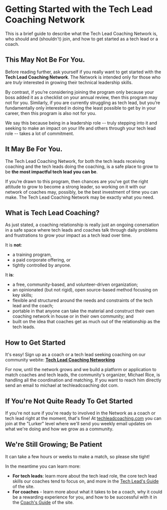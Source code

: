 # Getting Started with the Tech Lead Coaching Network

This is a brief guide to describe what the Tech Lead Coaching Network is, who should and (shouldn't) join, and how to get started as a tech lead or a coach.

## This May Not Be For You.

Before reading further, ask yourself if you really want to get started with the **Tech Lead Coaching Network**. The Network is intended only for those who are *truly* interested in growing their technical leadership skills.

By contrast, if you’re considering joining the program only because your boss added it as a checklist on your annual review, then this program may not for you. Similarly, if you are currently struggling as tech lead, but you’re fundamentally only interested in doing the least possible to get by in your career, then this program is also not for you.

We say this because being in a leadership role -- truly stepping into it and seeking to make an impact on your life and others through your tech lead role -- takes a lot of commitment. 

## It May Be For You.

The Tech Lead Coaching Network, for both the tech leads receiving coaching and the tech leads doing the coaching, is a safe place to grow to be **the most impactful tech lead you can be**.

If you’re drawn to this program, then chances are you've got the right attitude to grow to become a strong leader, so working on it with our network of coaches may, possibly, be the best investment of time you can make. The Tech Lead Coaching Network may be exactly what you need.

## What is Tech Lead Coaching?

As just stated, a coaching relationship is really just an ongoing conersation in a safe space where tech leads and coaches talk through daily problems and frustrations to grow your impact as a tech lead over time.

It is **not**:
* a training program,
* a paid corporate offering, or
* tightly controlled by anyone.

It **is**:
* a free, community-based, and volunteer-driven organization;
* an opinionated (but not rigid), open source-based method focusing on key skills;
* flexible and structured around the needs and constraints of the tech lead and the coach;
* portable in that anyone can take the material and construct their own coaching network in house or in their own community; and
* built on the idea that coaches get as much out of the relationship as the tech leads.

## How to Get Started

It's easy! Sign up as a coach or a tech lead seeking coaching on our community webite: **[Tech Lead Coaching Networking](https://techleadcoaching.com)**

For now, until the network grows and we build a platform or application to match coaches and tech leads, the community's organizer, Michael Rice, is handling all the coordination and matching. If you want to reach him directly send an email to michael at techleadcoaching dot com.

## If You're Not Quite Ready To Get Started

If you're not sure if you're ready to involved in the Network as a coach or tech lead right at the moment, that's fine! At [techleadcoaching.com](https://techleadcoaching.com) you can join at the "Lurker" level where we'll send you weekly email updates on what we're doing and how we grow as a community.

## We're Still Growing; Be Patient

It can take a few hours or weeks to make a match, so please site tight! 

In the meantime you can learn more:

* **For tech leads**: learn more about the tech lead role, the core tech lead skills our coaches tend to focus on, and more in the [Tech Lead's Guide](./tech-leads) of the site.
* **For coaches** - learn more about what it takes to be a coach, why it could be a rewarding experience for you, and how to be successful with it in the [Coach's Guide](./coaches) of the site.

